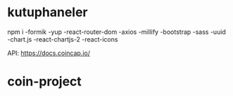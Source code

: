 # kutuphaneler

npm i
-formik
-yup
-react-router-dom
-axios
-millify
-bootstrap
-sass
-uuid
-chart.js
-react-chartjs-2
-react-icons

API: https://docs.coincap.io/
# coin-project
